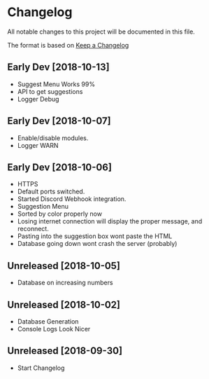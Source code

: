 # Changelog
All notable changes to this project will be documented in this file.

The format is based on [Keep a Changelog](https://keepachangelog.com/en/1.0.0/)

## Early Dev [2018-10-13]
- Suggest Menu Works 99%
- API to get suggestions
- Logger Debug

## Early Dev [2018-10-07]
- Enable/disable modules.
- Logger WARN

## Early Dev [2018-10-06]
- HTTPS
- Default ports switched.
- Started Discord Webhook integration.
- Suggestion Menu
- Sorted by color properly now
- Losing internet connection will display the proper message, and reconnect.
- Pasting into the suggestion box wont paste the HTML
- Database going down wont crash the server (probably)

## Unreleased [2018-10-05]
- Database on increasing numbers

## Unreleased [2018-10-02]
- Database Generation
- Console Logs Look Nicer

## Unreleased [2018-09-30]
- Start Changelog